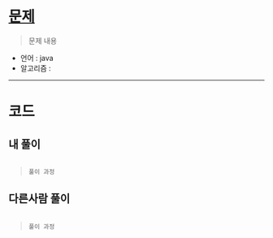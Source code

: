 # [문제]( )




> 문제 내용 
> 


- 언어 :  java
- 알고리즘 : 
---



# 코드

## 내 풀이
```java


```

>`풀이 과정`
>
## 다른사람 풀이
```java


```

>`풀이 과정`
>



